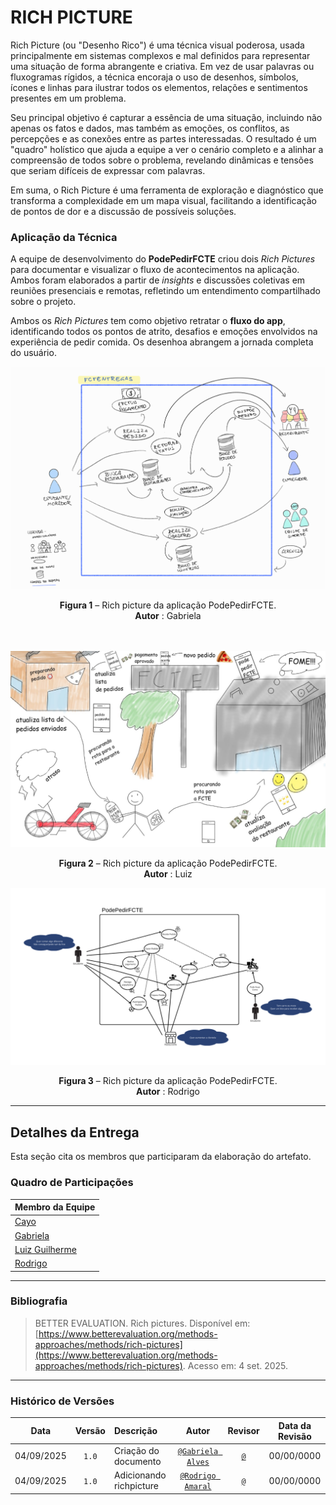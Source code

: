 # RICH PICTURE

Rich Picture (ou "Desenho Rico") é uma técnica visual poderosa, usada principalmente em sistemas complexos e mal definidos para representar uma situação de forma abrangente e criativa. Em vez de usar palavras ou fluxogramas rígidos, a técnica encoraja o uso de desenhos, símbolos, ícones e linhas para ilustrar todos os elementos, relações e sentimentos presentes em um problema.

Seu principal objetivo é capturar a essência de uma situação, incluindo não apenas os fatos e dados, mas também as emoções, os conflitos, as percepções e as conexões entre as partes interessadas. O resultado é um "quadro" holístico que ajuda a equipe a ver o cenário completo e a alinhar a compreensão de todos sobre o problema, revelando dinâmicas e tensões que seriam difíceis de expressar com palavras.

Em suma, o Rich Picture é uma ferramenta de exploração e diagnóstico que transforma a complexidade em um mapa visual, facilitando a identificação de pontos de dor e a discussão de possíveis soluções.

### Aplicação da Técnica

A equipe de desenvolvimento do **PodePedirFCTE** criou dois *Rich Pictures* para documentar e visualizar o fluxo de acontecimentos na aplicação. Ambos foram elaborados a partir de *insights* e discussões coletivas em reuniões presenciais e remotas, refletindo um entendimento compartilhado sobre o projeto.

Ambos os *Rich Pictures* tem como objetivo retratar o **fluxo do app**, identificando todos os pontos de atrito, desafios e emoções envolvidos na experiência de pedir comida. Os desenhoa abrangem a jornada completa do usuário.

![Quadro IQI no Miro](../assets/artefatos-generalistas/RICHPICTURE1.png)
<div align="center">
<strong>Figura 1</strong> – Rich picture da aplicação PodePedirFCTE.<br>
<strong>Autor</strong> : Gabriela
</div>

<br>
<br>

![Quadro IQI no Miro](../assets/artefatos-generalistas/RICHPICTURE2.png)
<div align="center">
<strong>Figura 2</strong> – Rich picture da aplicação PodePedirFCTE.<br>
<strong>Autor</strong> : Luiz
</div>

![Quadro IQI no Miro](../assets/artefatos-generalistas/RICHPICTURE3.png)
<div align="center">
<strong>Figura 3</strong> – Rich picture da aplicação PodePedirFCTE.<br>
<strong>Autor</strong> : Rodrigo
</div>

---

## Detalhes da Entrega

Esta seção cita os membros que participaram da elaboração do artefato.

### Quadro de Participações

| Membro da Equipe                                              |
| :------------------------------------------------------------ |
| [Cayo](https://github.com/Cayoalencar)                        |
| [Gabriela](https://github.com/gaubiela)                       |
| [Luiz Guilherme](https://github.com/luizfaria1989)            |
| [Rodrigo](https://github.com/rodrigoFAmaral)                  |

---

### Bibliografia

> BETTER EVALUATION. Rich pictures. Disponível em: [https://www.betterevaluation.org/methods-approaches/methods/rich-pictures](https://www.betterevaluation.org/methods-approaches/methods/rich-pictures). Acesso em: 4 set. 2025.


---

### Histórico de Versões

|  **Data**  | **Versão** | **Descrição**        |         **Autor**          |        **Revisor**         | **Data da Revisão** |
| :--------: | :--------: | :------------------- | :------------------------: | :------------------------: | :-----------------: |
| 04/09/2025 |   `1.0`    | Criação do documento | [`@Gabriela Alves`](https://github.com/gaubiela) | [`@`](https://github.com/) |     00/00/0000      |
| 04/09/2025 |   `1.0`    | Adicionando richpicture | [`@Rodrigo Amaral`](https://github.com/rodrigoFAmaral) | [`@`](https://github.com/) |     00/00/0000      |